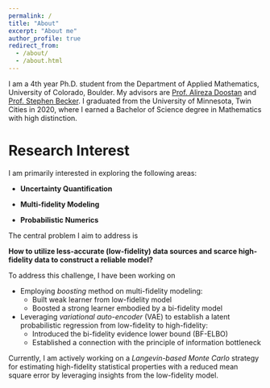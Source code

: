 ```yaml
---
permalink: /
title: "About"
excerpt: "About me"
author_profile: true
redirect_from: 
  - /about/
  - /about.html
---
```


I am a 4th year Ph.D. student from the Department of Applied Mathematics, University of Colorado, Boulder.
My advisors are [Prof. Alireza Doostan](https://www.colorado.edu/aerospace/alireza-doostan) and [Prof. Stephen Becker](https://amath.colorado.edu/faculty/becker/). 
I graduated from the University of Minnesota, Twin Cities in 2020, where I earned a Bachelor of Science degree in Mathematics with high distinction.

Research Interest
======
I am primarily interested in exploring the following areas:

- **Uncertainty Quantification**

- **Multi-fidelity Modeling**

- **Probabilistic Numerics**

The central problem I aim to address is

**How to utilize less-accurate (low-fidelity) data sources and scarce high-fidelity data to construct a reliable model?**

To address this challenge, I have been working on

- Employing *boosting* method on multi-fidelity modeling:
    - Built weak learner from low-fidelity model
    - Boosted a strong learner embodied by a bi-fidelity model
- Leveraging *variational auto-encoder* (VAE) to establish a latent probabilistic regression from low-fidelity to high-fidelity:
    - Introduced the bi-fidelity evidence lower bound (BF-ELBO)
    - Established a connection with the principle of information bottleneck

Currently, I am actively working on a *Langevin-based Monte Carlo* strategy for estimating high-fidelity statistical properties with a reduced mean square error by leveraging insights from the low-fidelity model.

